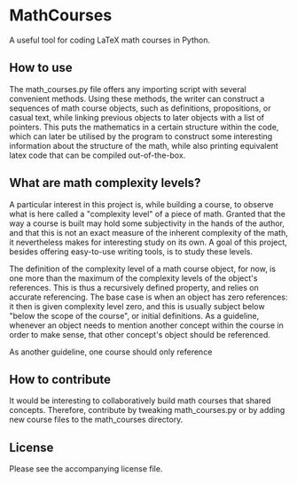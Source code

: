 # MathCourses
A useful tool for coding LaTeX math courses in Python.

## How to use
The math_courses.py file offers any importing script with several convenient methods. Using these methods, the writer can construct a sequences of math course objects, such as definitions, propositions, or casual text, while linking previous objects to later objects with a list of pointers. This puts the mathematics in a certain structure within the code, which can later be utilised by the program to construct some interesting information about the structure of the math, while also printing equivalent latex code that can be compiled out-of-the-box.

## What are math complexity levels?
A particular interest in this project is, while building a course, to observe what is here called a "complexity level" of a piece of math. Granted that the way a course is built may hold some subjectivity in the hands of the author, and that this is not an exact measure of the inherent complexity of the math, it nevertheless makes for interesting study on its own. A goal of this project, besides offering easy-to-use writing tools, is to study these levels.

The definition of the complexity level of a math course object, for now, is one more than the maximum of the complexity levels of the object's references. This is thus a recursively defined property, and relies on accurate referencing. The base case is when an object has zero references: it then is given complexity level zero, and this is usually subject below "below the scope of the course", or initial definitions. As a guideline, whenever an object needs to mention another concept within the course in order to make sense, that other concept's object should be referenced.

As another guideline, one course should only reference

## How to contribute
It would be interesting to collaboratively build math courses that shared concepts. Therefore, contribute by tweaking math_courses.py or by adding new course files to the math_courses directory.

## License
Please see the accompanying license file.